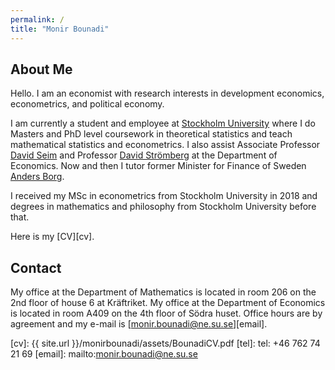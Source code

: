 ```yaml
---
permalink: /
title: "Monir Bounadi"
---
```


## About Me

Hello. I am an economist with research interests in development economics, econometrics, and political economy.

I am currently a student and employee at [Stockholm University](https://www.su.se/english/) where I do Masters and PhD level coursework in theoretical statistics and teach mathematical statistics and econometrics. I also assist Associate Professor [David Seim](http://www.davidseim.com/) and Professor [David Strömberg](http://perseus.iies.su.se/~dstro/) at the Department of Economics. Now and then I tutor former Minister for Finance of Sweden [Anders Borg](https://en.wikipedia.org/wiki/Anders_Borg).

I received my MSc in econometrics from Stockholm University in 2018 and degrees in mathematics and philosophy from Stockholm University before that.

Here is my [CV][cv].

## Contact

My office at the Department of Mathematics is located in room 206 on the 2nd floor of house 6 at Kräftriket. My office at the Department of Economics is located in room A409 on the 4th floor of Södra huset. Office hours are by agreement and my e-mail is [monir.bounadi@ne.su.se][email].

[cv]: {{ site.url }}/monirbounadi/assets/BounadiCV.pdf
[tel]: tel: +46 762 74 21 69
[email]: mailto:monir.bounadi@ne.su.se
